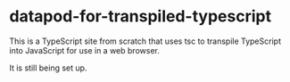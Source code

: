 # datapod-for-transpiled-typescript

This is a TypeScript site from scratch that uses tsc to transpile TypeScript into JavaScript for use in a web browser.

It is still being set up.